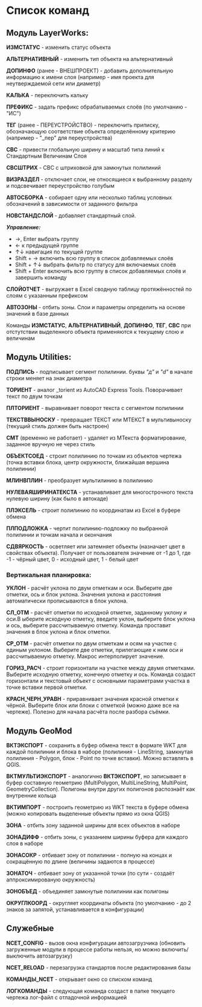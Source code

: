 # Список команд

## Модуль LayerWorks:

**ИЗМСТАТУС** - изменить статус объекта

**АЛЬТЕРНАТИВНЫЙ** - изменить тип объекта на альтернативный

**ДОПИНФО** (ранее - ВНЕШПРОЕКТ) - добавить дополнительную информацию к имени слоя (например - имя проекта для неутверждаемой сети или диаметр)

**КАЛЬКА** - переключить кальку 

**ПРЕФИКС** - задать префикс обрабатываемых слоёв (по умолчанию - "ИС") 

**ТЕГ** (ранее - ПЕРЕУСТРОЙСТВО) - переключить приписку, обозначающую соответствие объекта определённому критерию (например - "_пер" для переустройства)

**СВС** - привести глобальную ширину и масштаб типа линий к Стандартным Величинам Слоя

**СВСШТРИХ** - СВС с штриховкой для замкнутых полилиний

**ВИЗРАЗДЕЛ** - отключает слои, не относящиеся к выбранному разделу и подсвечивает переустройство голубым

**АВТОСБОРКА** - собирает одну или несколько таблиц условных обозначений в зависимости от заданного фильтра

**НОВСТАНДСЛОЙ** - добавляет стандартный слой. 

***Управление:***

- &rightarrow;, Enter выбрать группу
- &leftarrow; к предыдущей группе
- &uparrow;&downarrow; навигация по текущей группе
- Shift + &rightarrow; включить всю группу в список добавляемых слоёв
- Shift + &uparrow;&downarrow; выбрать фильтр по статусу для включаемых слоёв
- Shift + Enter включить всю группу в список добавляемых слоёв и завершить команду


**СЛОЙОТЧЕТ** - выгружает в Excel сводную таблицу протяжённостей по слоям с указанным префиксом

**АВТОЗОНЫ** - отбить зоны. Слои и параметры определить на основе значений в базе данных

Команды **ИЗМСТАТУС**, **АЛЬТЕРНАТИВНЫЙ**, **ДОПИНФО**, **ТЕГ**, **СВС** при отстутствии выделенного объекта применяются к текущему слою и величинам

## Модуль Utilities:
	
**ПОДПИСЬ** - подписывает сегмент полилинии. буквы *"д"* и *"d"* в начале строки меняет на знак диаметра

**ТОРИЕНТ** - аналог _torient из AutoCAD Express Tools. Поворачивает текст по двум точкам

**ПЛТОРИЕНТ** - выравнивает поворот текста с сегментом полилинии

**ТЕКСТВВЫНОСКУ** - превращает ТЕКСТ или МТЕКСТ в мультивыноску (текущий стиль должен быть настроен)

**СМТ** (временно не работает) - удаляет из МТекста форматирование, заданное вручную не через стиль

**ОБЪЕКТСОЕД** - строит полилинию по точкам из объектов чертежа (точка вставки блока, центр окружности, ближайшая вершина полилинии)

**МЛИНВПЛИН** - преобразует мультилинию в полилинию

**НУЛЕВАЯШИРИНАТЕКСТА** - устанавливает для многострочного текста нулевую ширину (как было в автокаде)

**ПЛЭКСЕЛЬ** - строит полилинию по координатам из Excel в буфере обмена

**ПЛПОДЛОЖКА** - чертит полилинию-подложку по выбранной полилинии и точкам начала и окончания

**СДВЯРКОСТЬ** - осветляет или затемняет объекты (назначает цвет в свойствах объекта). Получает от пользователя значение от -1 до 1, где -1 - чёрный цвет, 0 - исходный цвет, 1 - белый цвет

### Вертикальная планировка:

**УКЛОН** - расчёт уклона по двум отметкам и оси. Выберите две отметки, ось и блок уклона. Значения уклона и расстояния автоматически прописываются в блок уклона.

**СЛ_ОТМ** - расчёт отметки по исходной отметке, заданному уклону и оси.В ыберите исходную отметку, введите уклон, выберите блок уклона и ось, выберите рассчитываемую отметку. Команда проставит значения в блок уклона и блок отметки.

**СР_ОТМ** - расчёт отметки по двум отметкам и осям на участке с единым уклоном.  Выберите две отметки, прилегающие к ним оси и рассчитываемую отметку. Макрос интерполирует значение.

**ГОРИЗ_РАСЧ** - строит горизонтали на участке между двумя отметками. Выберите исходную отметку, конечную отметку и ось. Команда создаст горизонтали и текстовый объект с основными параметрами участка в точке вставки первой отметки.

**КРАСН_ЧЕРН_УРАВН** - приравнивает значения красной отметки к чёрной. Выберите блок или блоки с отметкой (можно даже все на чертеже). Полезно для начала расчёта после разбора съёмки.

## Модуль GeoMod
	
**ВКТЭКСПОРТ** - сохранить в буфер обмена текст в формате WKT для каждой полилинии и блока в наборе (полилиния - LineString, замкнутая полилиния - Polygon, блок - Point по точке вставки). Можно вставлять в QGIS.

**ВКТМУЛЬТИЭКСПОРТ** - аналогично **ВКТЭКСПОРТ**, но записывает в буфер составную геометрию (MultiPolygon, MultiLineString, MultiPoint, GeometryCollection). Полигоны внутри других полигонов распознаёт как внутренние кольца

**ВКТИМПОРТ** - построить геометрию из WKT текста в буфере обмена (можно копировать выделенные объекты прямо из окна QGIS)

**ЗОНА** - отбить зону заданной ширины для всех объектов в наборе

**ЗОНАДИФФ** - отбить зоны, с указанием ширины буфера для каждого слоя в наборе

**ЗОНАСОКР** - отбивает зону от полилинии - полную на концах и сокращённую по длине (величины задаются в процессе)

**ЗОНАТОЧ** - отбивает зону от указанной точки (по сути - создаёт аппроксимированую окружность)

**ЗОНОБЪЕД** - объединяет замкнутые полилинии как полигоны

**ОКРУГЛКООРД** - округляет координаты объекта (по умолчанию - до 2 знаков за запятой, устанавливается в конфигурации)

## Служебные

**NCET_CONFIG** - вызов окна конфигурации автозагрузчика (обновить загруженные модули в процессе работы нельзя, но можно включить/выключить автозагрузку)

**NCET_RELOAD** - перезагрузка стандартов после редактирования базы

**КОМАНДЫ_NCET** - открывает окно со списком команд

**ЛОГКОМАНДЫ** - следующая команда создаст в папке текущего чертежа лог-файл с отладочной информацией